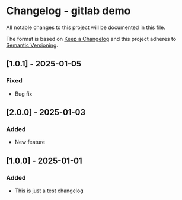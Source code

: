 # Changelog - gitlab demo
All notable changes to this project will be documented in this file.

The format is based on [Keep a Changelog](https://keepachangelog.com/)
and this project adheres to [Semantic Versioning](https://semver.org/).

## [1.0.1] - 2025-01-05
### Fixed
- Bug fix

## [2.0.0] - 2025-01-03
### Added
- New feature

## [1.0.0] - 2025-01-01
### Added
- This is just a test changelog